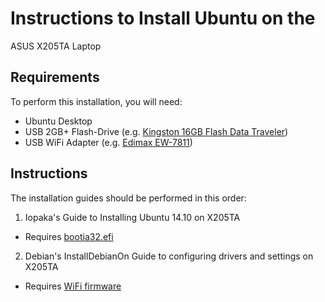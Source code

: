 # Instructions to Install Ubuntu on the 
ASUS X205TA Laptop

Requirements
---
To perform this installation, you will need:
* Ubuntu Desktop
* USB 2GB+ Flash-Drive (e.g. [Kingston 16GB Flash Data Traveler](http://www.amazon.com/gp/product/B00DYQYITG/ref=as_li_tl?ie=UTF8&camp=1789&creative=9325&creativeASIN=B00DYQYITG&linkCode=as2&tag=robotghost-20&linkId=ZU36IO36O5OUE74Q))
* USB WiFi Adapter (e.g. [Edimax EW-7811](https://www.amazon.com/gp/product/B003MTTJOY/ref=as_li_tl?ie=UTF8&camp=1789&creative=9325&creativeASIN=B003MTTJOY&linkCode=as2&tag=robotghost-20&linkId=CKPKJTS4YLMEVXOJ))

Instructions
---
The installation guides should be performed in this order:
1. Iopaka's Guide to Installing Ubuntu 14.10 on X205TA
  * Requires [bootia32.efi](https://github.com/RobotGhost/ubuntu-x205ta/blob/master/files/bootia32.efi)
2. Debian's InstallDebianOn Guide to configuring drivers and settings on X205TA
  * Requires [WiFi firmware](https://github.com/RobotGhost/ubuntu-x205ta/blob/master/files/wlan-master-bcmdhd-firmware-bcm43341.tar.gz)

